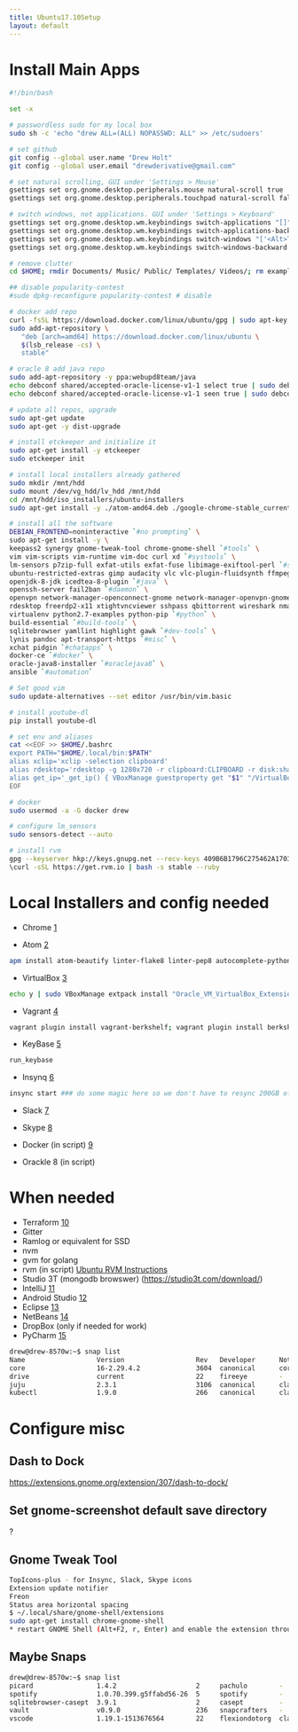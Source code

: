 ```yaml
---
title: Ubuntu17.10Setup
layout: default
---
```


Install Main Apps
=================

``` bash
#!/bin/bash

set -x

# passwordless sudo for my local box
sudo sh -c 'echo "drew ALL=(ALL) NOPASSWD: ALL" >> /etc/sudoers'

# set github
git config --global user.name "Drew Holt"
git config --global user.email "drewderivative@gmail.com"

# set natural scrolling, GUI under 'Settings > Mouse'
gsettings set org.gnome.desktop.peripherals.mouse natural-scroll true
gsettings set org.gnome.desktop.peripherals.touchpad natural-scroll false

# switch windows, not applications. GUI under 'Settings > Keyboard'
gsettings set org.gnome.desktop.wm.keybindings switch-applications "[]"
gsettings set org.gnome.desktop.wm.keybindings switch-applications-backward "[]"
gsettings set org.gnome.desktop.wm.keybindings switch-windows "['<Alt>Tab']"
gsettings set org.gnome.desktop.wm.keybindings switch-windows-backward  "['<Alt><Shift>Tab']"

# remove clutter
cd $HOME; rmdir Documents/ Music/ Public/ Templates/ Videos/; rm examples.desktop

## disable popularity-contest
#sudo dpkg-reconfigure popularity-contest # disable

# docker add repo
curl -fsSL https://download.docker.com/linux/ubuntu/gpg | sudo apt-key add -
sudo add-apt-repository \
   "deb [arch=amd64] https://download.docker.com/linux/ubuntu \
   $(lsb_release -cs) \
   stable"

# oracle 8 add java repo
sudo add-apt-repository -y ppa:webupd8team/java
echo debconf shared/accepted-oracle-license-v1-1 select true | sudo debconf-set-selections
echo debconf shared/accepted-oracle-license-v1-1 seen true | sudo debconf-set-selections

# update all repos, upgrade
sudo apt-get update
sudo apt-get -y dist-upgrade

# install etckeeper and initialize it
sudo apt-get install -y etckeeper
sudo etckeeper init

# install local installers already gathered
sudo mkdir /mnt/hdd
sudo mount /dev/vg_hdd/lv_hdd /mnt/hdd
cd /mnt/hdd/iso_installers/ubuntu-installers
sudo apt-get install -y ./atom-amd64.deb ./google-chrome-stable_current_amd64.deb ./insync_1.4.4.37065-artful_amd64.deb ./slack-desktop-3.1.0-amd64.deb ./vagrant_2.0.3_x86_64.deb ./virtualbox-5.2_5.2.8-121009_Ubuntu_zesty_amd64.deb ./skypeforlinux-64.deb ./keybase_amd64.deb ./chefdk_2.4.17-1_amd64.deb

# install all the software
DEBIAN_FRONTEND=noninteractive `#no prompting` \
sudo apt-get install -y \
keepass2 synergy gnome-tweak-tool chrome-gnome-shell `#tools` \
vim vim-scripts vim-runtime vim-doc curl xd `#systools` \
lm-sensors p7zip-full exfat-utils exfat-fuse libimage-exiftool-perl `#systools` \
ubuntu-restricted-extras gimp audacity vlc vlc-plugin-fluidsynth ffmpeg atomicparsley `#media` \
openjdk-8-jdk icedtea-8-plugin `#java` \
openssh-server fail2ban `#daemon` \
openvpn network-manager-openconnect-gnome network-manager-openvpn-gnome `#network-client` \
rdesktop freerdp2-x11 xtightvncviewer sshpass qbittorrent wireshark nmap nikto chkrootkit wavemon namebench apache2-utils mailutils `#netutils` \
virtualenv python2.7-examples python-pip `#python` \
build-essential `#build-tools` \
sqlitebrowser yamllint highlight gawk `#dev-tools` \
lynis pandoc apt-transport-https `#misc` \
xchat pidgin `#chatapps` \
docker-ce `#docker` \
oracle-java8-installer `#oraclejava8` \
ansible `#automation`

# Set good vim
sudo update-alternatives --set editor /usr/bin/vim.basic

# install youtube-dl
pip install youtube-dl

# set env and aliases
cat <<EOF >> $HOME/.bashrc
export PATH="$HOME/.local/bin:$PATH"
alias xclip='xclip -selection clipboard'
alias rdesktop='rdesktop -g 1280x720 -r clipboard:CLIPBOARD -r disk:share=/home/drew'
alias get_ip='_get_ip() { VBoxManage guestproperty get "$1" "/VirtualBox/GuestInfo/Net/1/V4/IP";}; _get_ip'
EOF

# docker
sudo usermod -a -G docker drew

# configure lm_sensors
sudo sensors-detect --auto

# install rvm
gpg --keyserver hkp://keys.gnupg.net --recv-keys 409B6B1796C275462A1703113804BB82D39DC0E3 7D2BAF1CF37B13E2069D6956105BD0E739499BDB
\curl -sSL https://get.rvm.io | bash -s stable --ruby
```

Local Installers and config needed
==================================

-   Chrome [1](https://www.google.com/chrome/)

<!-- -->

-   Atom [2](https://atom.io/)

``` bash
apm install atom-beautify linter-flake8 linter-pep8 autocomplete-python django-templates script-runner teletype
```

-   VirtualBox [3](https://www.virtualbox.org/)

``` bash
echo y | sudo VBoxManage extpack install "Oracle_VM_VirtualBox_Extension_Pack-5.2.8.vbox-extpack"
```

-   Vagrant [4](https://www.vagrantup.com/)

``` bash
vagrant plugin install vagrant-berkshelf; vagrant plugin install berkshelf
```

-   KeyBase [5](https://keybase.io)

``` bash
run_keybase
```

-   Insynq [6](https://www.insynchq.com/downloads)

``` bash
insync start ### do some magic here so we don't have to resync 200GB of google drive
```

-   Slack [7](https://slack.com/downloads/linux)

<!-- -->

-   Skype [8](https://www.skype.com/en/get-skype/skype-for-linux/)

<!-- -->

-   Docker (in script)
    [9](https://docs.docker.com/install/linux/docker-ce/ubuntu/#upgrade-docker-ce)

<!-- -->

-   Orackle 8 (in script)

When needed
===========

-   Terraform [10](https://www.terraform.io/)
-   Gitter
-   Ramlog or equivalent for SSD
-   nvm
-   gvm for golang
-   rvm (in script) [Ubuntu RVM
    Instructions](https://github.com/rvm/ubuntu_rvm)
-   Studio 3T (mongodb browswer) (https://studio3t.com/download/)
-   IntelliJ [11](https://www.jetbrains.com/idea/download/)
-   Android Studio [12](https://developer.android.com/studio/index.html)
-   Eclipse [13](https://www.eclipse.org/)
-   NetBeans [14](https://netbeans.org/downloads/)
-   DropBox (only if needed for work)
-   PyCharm
    [15](https://www.jetbrains.com/pycharm/download/#section=linux)

``` bash
drew@drew-8570w:~$ snap list
Name                  Version                  Rev   Developer      Notes
core                  16-2.29.4.2              3604  canonical      core
drive                 current                  22    fireeye        -
juju                  2.3.1                    3106  canonical      classic
kubectl               1.9.0                    266   canonical      classic
```

Configure misc
==============

Dash to Dock
------------

<https://extensions.gnome.org/extension/307/dash-to-dock/>

Set gnome-screenshot default save directory
-------------------------------------------

?

Gnome Tweak Tool
----------------

``` bash
TopIcons-plus - for Insync, Slack, Skype icons
Extension update notifier
Freon
Status area horizontal spacing
$ ~/.local/share/gnome-shell/extensions
sudo apt-get install chrome-gnome-shell
* restart GNOME Shell (Alt+F2, r, Enter) and enable the extension through gnome-tweak-tool.
```

Maybe Snaps
-----------

``` bash
drew@drew-8570w:~$ snap list
picard                1.4.2                    2     pachulo        -
spotify               1.0.70.399.g5ffabd56-26  5     spotify        -
sqlitebrowser-casept  3.9.1                    2     casept         -
vault                 v0.9.0                   236   snapcrafters   -
vscode                1.19.1-1513676564        22    flexiondotorg  classic
```

